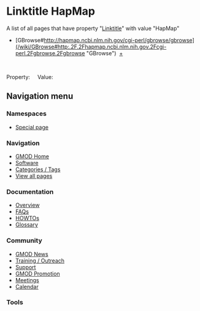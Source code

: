 



<span id="top"></span>




# <span dir="auto">Linktitle HapMap</span>






A list of all pages that have property
"[Linktitle](/wiki/Property%3ALinktitle "Property%3ALinktitle")" with value
"HapMap"  

- [GBrowse#http://hapmap.ncbi.nlm.nih.gov/cgi-perl/gbrowse/gbrowse](/wiki/GBrowse#http:.2F.2Fhapmap.ncbi.nlm.nih.gov.2Fcgi-perl.2Fgbrowse.2Fgbrowse "GBrowse")  <span class="smwbrowse">[+](/wiki/Special%3ABrowse/GBrowse-23http%3A-2F-2Fhapmap.ncbi.nlm.nih.gov-2Fcgi-2Dperl-2Fgbrowse-2Fgbrowse "Special%3ABrowse/GBrowse-23http%3A-2F-2Fhapmap.ncbi.nlm.nih.gov-2Fcgi-2Dperl-2Fgbrowse-2Fgbrowse")</span>

 

Property:     Value:








## Navigation menu



### Namespaces

- <span id="ca-nstab-special">[Special
  page](/wiki/Special%3ASearchByProperty/Linktitle/HapMap "This is a special page, you cannot edit the page itself")</span>






### Navigation



- <span id="n-GMOD-Home">[GMOD Home](/wiki/Main_Page)</span>
- <span id="n-Software">[Software](/wiki/GMOD_Components)</span>
- <span id="n-Categories-.2F-Tags">[Categories /
  Tags](/wiki/Categories)</span>
- <span id="n-View-all-pages">[View all
  pages](/wiki/Special:AllPages)</span>




### Documentation



- <span id="n-Overview">[Overview](/wiki/Overview)</span>
- <span id="n-FAQs">[FAQs](/wiki/Category%3AFAQ)</span>
- <span id="n-HOWTOs">[HOWTOs](/wiki/Category%3AHOWTO)</span>
- <span id="n-Glossary">[Glossary](/wiki/Glossary)</span>




### Community



- <span id="n-GMOD-News">[GMOD News](/wiki/GMOD_News)</span>
- <span id="n-Training-.2F-Outreach">[Training /
  Outreach](/wiki/Training_and_Outreach)</span>
- <span id="n-Support">[Support](/wiki/Support)</span>
- <span id="n-GMOD-Promotion">[GMOD
  Promotion](/wiki/GMOD_Promotion)</span>
- <span id="n-Meetings">[Meetings](/wiki/Meetings)</span>
- <span id="n-Calendar">[Calendar](/wiki/Calendar)</span>




### Tools












<!-- -->




